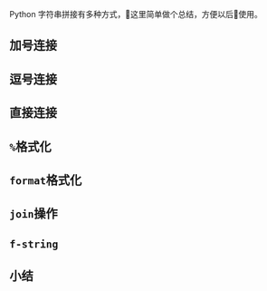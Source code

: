 Python 字符串拼接有多种方式，这里简单做个总结，方便以后使用。

## 加号连接

## 逗号连接

## 直接连接

## `%`格式化

## `format`格式化

## `join`操作

## `f-string`

## 小结